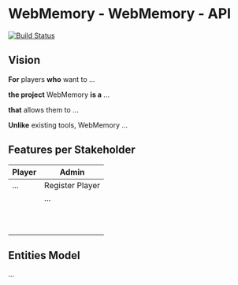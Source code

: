 # WebMemory - WebMemory - API

[![Build Status](https://travis-ci.org/rhizomik/webmemory-api.svg?branch=master)](https://travis-ci.org/rhizomik/webmemory-api/branches) 

## Vision

**For** players **who** want to ...

**the project** WebMemory **is a** ...

**that** allows them to ...

**Unlike** existing tools, WebMemory ...


## Features per Stakeholder

| Player                        | Admin                           |
| ------------------------------| --------------------------------|
| ...                           | Register Player                 |
|                               | ...                             |
|                               |                                 |
|                               |                                 |
|                               |                                 |
|                               |                                 |
|                               |                                 |
|                               |                                 |
|                               |                                 |
|                               |                                 |
|                               |                                 |
|                               |                                 |

## Entities Model

...
